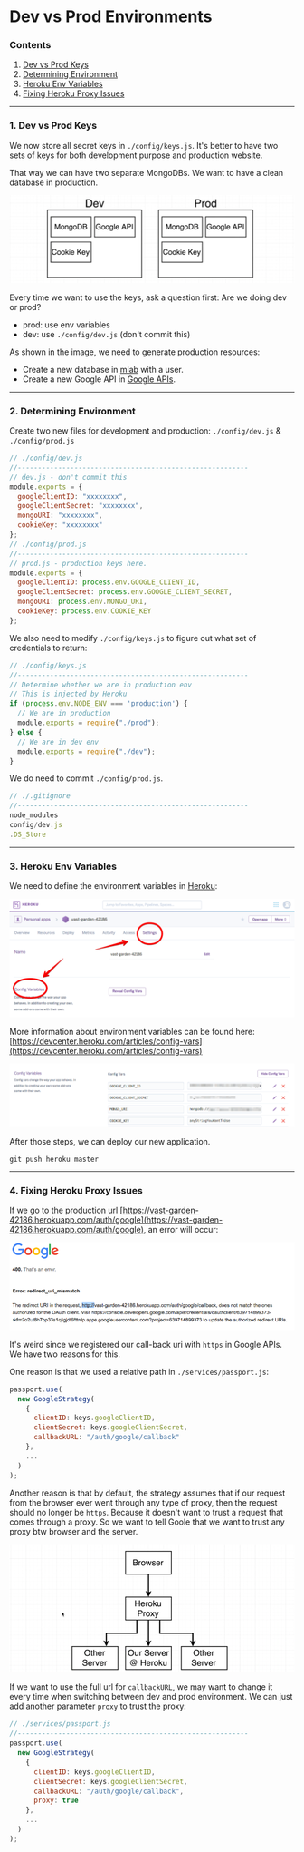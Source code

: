 # Dev vs Prod Environments

### Contents

1. [Dev vs Prod Keys](#)
2. [Determining Environment](#)
3. [Heroku Env Variables](#)
4. [Fixing Heroku Proxy Issues](#)


---

### 1. Dev vs Prod Keys

We now store all secret keys in `./config/keys.js`. It's better to have two sets of keys for both development purpose and production website.

That way we can have two separate MongoDBs. We want to have a clean database in production.

![01](./images/04/04-01.png "01")

Every time we want to use the keys, ask a question first: Are we doing dev or prod?

* prod: use env variables
* dev: use `./config/dev.js` (don't commit this)

As shown in the image, we need to generate production resources:

* Create a new database in [mlab](https://mlab.com/) with a user.
* Create a new Google API in [Google APIs](https://console.developers.google.com).

---

### 2. Determining Environment

Create two new files for development and production: `./config/dev.js` & `./config/prod.js`
```javascript
// ./config/dev.js
//---------------------------------------------------------
// dev.js - don't commit this
module.exports = {
  googleClientID: "xxxxxxxx",
  googleClientSecret: "xxxxxxxx",
  mongoURI: "xxxxxxxx",
  cookieKey: "xxxxxxxx"
};
// ./config/prod.js
//---------------------------------------------------------
// prod.js - production keys here.
module.exports = {
  googleClientID: process.env.GOOGLE_CLIENT_ID,
  googleClientSecret: process.env.GOOGLE_CLIENT_SECRET,
  mongoURI: process.env.MONGO_URI,
  cookieKey: process.env.COOKIE_KEY
};
```

We also need to modify `./config/keys.js` to figure out what set of credentials to return:
```javascript
// ./config/keys.js
//---------------------------------------------------------
// Determine whether we are in production env
// This is injected by Heroku
if (process.env.NODE_ENV === 'production') {
  // We are in production
  module.exports = require("./prod");
} else {
  // We are in dev env
  module.exports = require("./dev");
}
```

We do need to commit `./config/prod.js`.
```javascript
// ./.gitignore
//---------------------------------------------------------
node_modules
config/dev.js
.DS_Store
```

---

### 3. Heroku Env Variables

We need to define the environment variables in [Heroku](https://www.heroku.com/):

![02](./images/04/04-02.png "02")

More information about environment variables can be found here: [https://devcenter.heroku.com/articles/config-vars](https://devcenter.heroku.com/articles/config-vars)

![03](./images/04/04-03.png "03")

After those steps, we can deploy our new application.

```
git push heroku master
```

---

### 4. Fixing Heroku Proxy Issues

If we go to the production url [https://vast-garden-42186.herokuapp.com/auth/google](https://vast-garden-42186.herokuapp.com/auth/google), an error will occur:

![04](./images/04/04-04.png "04")

It's weird since we registered our call-back uri with `https` in Google APIs. We have two reasons for this.

One reason is that we used a relative path in `./services/passport.js`:
```javascript
passport.use(
  new GoogleStrategy(
    {
      clientID: keys.googleClientID,
      clientSecret: keys.googleClientSecret,
      callbackURL: "/auth/google/callback"
    },
    ...
  )
);
```

Another reason is that by default, the strategy assumes that if our request from the browser ever went through any type of proxy, then the request should no longer be `https`. Because it doesn't want to trust a request that comes through a proxy. So we want to tell Goole that we want to trust any proxy btw browser and the server.

![05](./images/04/04-05.png "05")

If we want to use the full url for `callbackURL`, we may want to change it every time when switching between dev and prod environment. We can just add another parameter `proxy` to trust the proxy:
```javascript
// ./services/passport.js
//---------------------------------------------------------
passport.use(
  new GoogleStrategy(
    {
      clientID: keys.googleClientID,
      clientSecret: keys.googleClientSecret,
      callbackURL: "/auth/google/callback",
      proxy: true
    },
    ...
  )
);
```
